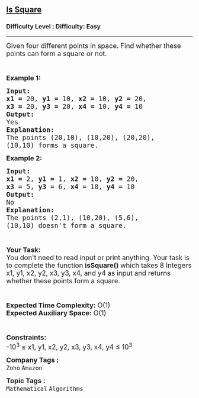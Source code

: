 <h2><a href="https://www.geeksforgeeks.org/problems/is-square1846/1?page=3&company=Amazon&status=unsolved,attempted&sortBy=accuracy">Is Square</a></h2><h3>Difficulty Level : Difficulty: Easy</h3><hr><div class="problems_problem_content__Xm_eO"><p><span style="font-size:18px">Given four different points in space. Find whether these points can form a square or not.</span></p>

<p>&nbsp;</p>

<p><span style="font-size:18px"><strong>Example 1:</strong></span></p>

<pre><span style="font-size:18px"><strong>Input:</strong></span>
<span style="font-size:18px"><strong>x1 = </strong></span><span style="font-size:18px">20, <strong>y1 =</strong> 10, <strong>x2 = </strong>10,<strong> </strong><strong>y2 =</strong> 20, 
<strong>x3 =</strong> 20, <strong>y3 =</strong> 20,<strong> x4 =</strong> 10, <strong>y4 =</strong> 10</span> 
<span style="font-size:18px"><strong>Output:</strong></span>
<span style="font-size:18px">Yes</span>
<span style="font-size:18px"><strong>Explanation:</strong></span>
<span style="font-size:18px">The points (20,10), (10,20), (20,20),
(10,10) forms a square.</span></pre>

<p><span style="font-size:18px"><strong>Example 2:</strong></span></p>

<pre><span style="font-size:18px"><strong>Input:</strong></span>
<span style="font-size:18px"><strong>x1 = </strong></span><span style="font-size:18px">2, <strong>y1 =</strong> 1, <strong>x2 = </strong>10,<strong> </strong><strong>y2 =</strong> 20, 
<strong>x3 =</strong> 5, <strong>y3 =</strong> 6,<strong> x4 =</strong> 10, <strong>y4 =</strong> 10</span> 
<span style="font-size:18px"><strong>Output:</strong></span>
<span style="font-size:18px">No</span>
<span style="font-size:18px"><strong>Explanation:</strong></span>
<span style="font-size:18px">The points (2,1), (10,20), (5,6),
(10,10) doesn't form a square.</span></pre>

<p>&nbsp;</p>

<p><span style="font-size:18px"><strong>Your Task:</strong><br>
You don't need to read input or print anything. Your task is to complete the function <strong>isSquare()</strong> which takes 8 Integers x1, y1, x2, y2, x3, y3, x4, and y4 as input and returns whether these points form a square.</span></p>

<p>&nbsp;</p>

<p><span style="font-size:18px"><strong>Expected Time Complexity:</strong> O(1)<br>
<strong>Expected Auxiliary Space:</strong> O(1)</span></p>

<p>&nbsp;</p>

<p><span style="font-size:18px"><strong>Constraints:</strong></span><br>
<span style="font-size:18px">-10<sup>3</sup> ≤ x1, y1, x2, y2, x3, y3, x4, y4 ≤ 10<sup>3</sup></span></p>
</div><p><span style=font-size:18px><strong>Company Tags : </strong><br><code>Zoho</code>&nbsp;<code>Amazon</code>&nbsp;<br><p><span style=font-size:18px><strong>Topic Tags : </strong><br><code>Mathematical</code>&nbsp;<code>Algorithms</code>&nbsp;
